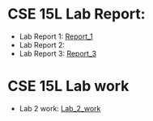 # CSE 15L Lab Report:     
* Lab Report 1: [Report_1](lab-report-write-up-1.md)
* Lab Report 2:
* Lab Report 3: [Report_3](lab-report-write-up-1.md)

# CSE 15L Lab work
* Lab 2 work: [Lab_2_work](Lab2.md)






